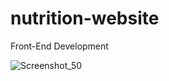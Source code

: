 # nutrition-website
Front-End Development

![Screenshot_50](https://user-images.githubusercontent.com/129271569/230723933-87bf65ab-8e26-4aa6-a2ac-9cdb90354809.png)
